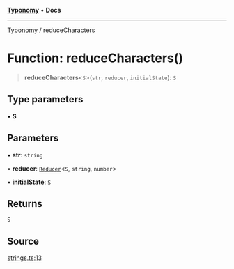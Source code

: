 [**Typonomy**](../README.md) • **Docs**

***

[Typonomy](../globals.md) / reduceCharacters

# Function: reduceCharacters()

> **reduceCharacters**\<`S`\>(`str`, `reducer`, `initialState`): `S`

## Type parameters

• **S**

## Parameters

• **str**: `string`

• **reducer**: [`Reducer`](../type-aliases/Reducer.md)\<`S`, `string`, `number`\>

• **initialState**: `S`

## Returns

`S`

## Source

[strings.ts:13](https://github.com/softcraft-development/typonomy/blob/b0e16bd041f316a076ebba1edb1d4cf521b110ee/src/strings.ts#L13)
